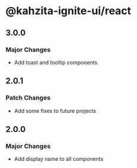 # @kahzita-ignite-ui/react

## 3.0.0

### Major Changes

- Add toast and tooltip components

## 2.0.1

### Patch Changes

- Add some fixes to future projects

## 2.0.0

### Major Changes

- Add display name to all components
